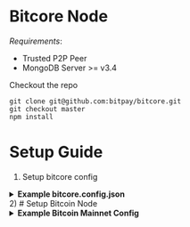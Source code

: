 Bitcore Node
============
_Requirements_:
- Trusted P2P Peer
- MongoDB Server >= v3.4

Checkout the repo

```
git clone git@github.com:bitpay/bitcore.git
git checkout master
npm install
```

# Setup Guide
1) Setup bitcore config
<details>
<summary><b>Example bitcore.config.json</b></summary>
<br>
```
{
  "bitcoreNode": {
    "chains": {
      "BTC": {
        "mainnet": {
          "chainSource": "p2p",
          "trustedPeers": [
            {
              "host": "127.0.0.1",
              "port": 20008
            }
          ],
          "rpc": {
            "host": "127.0.0.1",
            "port": 20009,
            "username": "username",
            "password": "password"
          }
        },
        "regtest": {
          "chainSource": "p2p",
          "trustedPeers": [
            {
              "host": "127.0.0.1",
              "port": 20020
            }
          ],
          "rpc": {
            "host": "127.0.0.1",
            "port": 20021,
            "username": "username",
            "password": "password"
          }
        }
      },
      "BCH": {
        "mainnet": {
          "parentChain": "BTC",
          "forkHeight": 478558,
          "trustedPeers": [
            {
              "host": "127.0.0.1",
              "port": 30008
            }
          ],
          "rpc": {
            "host": "127.0.0.1",
            "port": 30009,
            "username": "username",
            "password": "password"
          }
        },
        "regtest": {
          "chainSource": "p2p",
          "trustedPeers": [
            {
              "host": "127.0.0.1",
              "port": 30020
            }
          ],
          "rpc": {
            "host": "127.0.0.1",
            "port": 30021,
            "username": "username",
            "password": "password"
          }
        }
      }
    }
  }
}
```
</details>
2) # Setup Bitcoin Node
<details>
<summary><b> Example Bitcoin Mainnet Config </b></summary>
<br>
```
whitelist=127.0.0.1
txindex=0
listen=1
server=1
irc=1
upnp=1

# listen on different ports than default testnet
port=20008
rpcport=20009
rpcallowip=127.0.0.1

rpcuser=username
rpcpassword=password
```
</details>


3) Run Bitcoin node
4) Start Bitcore
```
npm run node
```

# API Documentation

[API parameters and example responses](./packages/bitcore-node/docs/api-documentation.md)

## Contributing

See [CONTRIBUTING.md](https://github.com/bitpay/bitcore) on the main bitcore repo for information about how to contribute.

## License

Code released under [the MIT license](https://github.com/bitpay/bitcore/blob/master/LICENSE).

Copyright 2015 BitPay, Inc. Bitcore is a trademark maintained by BitPay, Inc.
